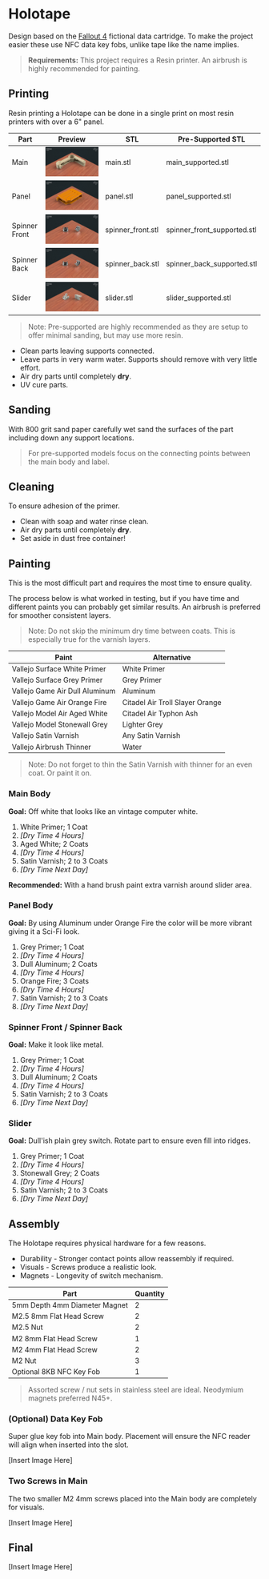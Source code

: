 # Holotape

Design based on the [Fallout 4](https://en.wikipedia.org/wiki/Fallout_4) fictional data cartridge. To make the project easier these use NFC data key fobs, unlike tape like the name implies.

> **Requirements:** This project requires a Resin printer. An airbrush is highly recommended for painting.

## Printing

Resin printing a Holotape can be done in a single print on most resin printers with over a 6" panel.

| Part | Preview | STL | Pre-Supported STL |
| ---- | ------- | --- | ----------------- |
| Main | [<img src="assets/main-thumb.jpg">](assets/main.jpg) | main.stl | main_supported.stl |
| Panel | [<img src="assets/panel-thumb.jpg">](assets/panel.jpg) | panel.stl | panel_supported.stl |
| Spinner Front | [<img src="assets/spinner-front-thumb.jpg">](assets/spinner-front.jpg) | spinner_front.stl | spinner_front_supported.stl |
| Spinner Back | [<img src="assets/spinner-back-thumb.jpg">](assets/spinner-back.jpg) | spinner_back.stl | spinner_back_supported.stl |
| Slider | [<img src="assets/slider-thumb.jpg">](assets/slider.jpg) | slider.stl | slider_supported.stl |

> Note: Pre-supported are highly recommended as they are setup to offer minimal sanding, but may use more resin.

- Clean parts leaving supports connected.
- Leave parts in very warm water. Supports should remove with very little effort.
- Air dry parts until completely **dry**.
- UV cure parts.

## Sanding

With 800 grit sand paper carefully wet sand the surfaces of the part including down any support locations.

> For pre-supported models focus on the connecting points between the main body and label.

## Cleaning

To ensure adhesion of the primer.

- Clean with soap and water rinse clean.
- Air dry parts until completely **dry**.
- Set aside in dust free container!

## Painting

This is the most difficult part and requires the most time to ensure quality.

The process below is what worked in testing, but if you have time and different paints you can probably get similar results. An airbrush is preferred for smoother consistent layers.

> Note: Do not skip the minimum dry time between coats. This is especially true for the varnish layers.

| Paint | Alternative |
| ----- | ----------- |
| Vallejo Surface White Primer | White Primer |
| Vallejo Surface Grey Primer | Grey Primer |
| Vallejo Game Air Dull Aluminum | Aluminum |
| Vallejo Game Air Orange Fire | Citadel Air Troll Slayer Orange |
| Vallejo Model Air Aged White | Citadel Air Typhon Ash |
| Vallejo Model Stonewall Grey | Lighter Grey |
| Vallejo Satin Varnish | Any Satin Varnish |
| Vallejo Airbrush Thinner | Water |

> Note: Do not forget to thin the Satin Varnish with thinner for an even coat. Or paint it on.

### Main Body

**Goal:** Off white that looks like an vintage computer white.

1. White Primer; 1 Coat
2. _[Dry Time 4 Hours]_
3. Aged White; 2 Coats
4. _[Dry Time 4 Hours]_
5. Satin Varnish; 2 to 3 Coats
6. _[Dry Time Next Day]_

**Recommended:** With a hand brush paint extra varnish around slider area.

### Panel Body

**Goal:** By using Aluminum under Orange Fire the color will be more vibrant giving it a Sci-Fi look.

1. Grey Primer; 1 Coat
2. _[Dry Time 4 Hours]_
3. Dull Aluminum; 2 Coats
4. _[Dry Time 4 Hours]_
5. Orange Fire; 3 Coats
6. _[Dry Time 4 Hours]_
7. Satin Varnish; 2 to 3 Coats
8. _[Dry Time Next Day]_

### Spinner Front / Spinner Back

**Goal:** Make it look like metal.

1. Grey Primer; 1 Coat
2. _[Dry Time 4 Hours]_
3. Dull Aluminum; 2 Coats
4. _[Dry Time 4 Hours]_
5. Satin Varnish; 2 to 3 Coats
6. _[Dry Time Next Day]_

### Slider

**Goal:** Dull'ish plain grey switch. Rotate part to ensure even fill into ridges.

1. Grey Primer; 1 Coat
2. _[Dry Time 4 Hours]_
3. Stonewall Grey; 2 Coats
4. _[Dry Time 4 Hours]_
5. Satin Varnish; 2 to 3 Coats
6. _[Dry Time Next Day]_

## Assembly

The Holotape requires physical hardware for a few reasons.

- Durability - Stronger contact points allow reassembly if required.
- Visuals - Screws produce a realistic look.
- Magnets - Longevity of switch mechanism.

| Part | Quantity |
| ---- | -------- |
| 5mm Depth 4mm Diameter Magnet | 2 |
| M2.5 8mm Flat Head Screw | 2 |
| M2.5 Nut | 2 |
| M2 8mm Flat Head Screw | 1 |
| M2 4mm Flat Head Screw | 2 |
| M2 Nut | 3 |
| Optional 8KB NFC Key Fob | 1 |

> Assorted screw / nut sets in stainless steel are ideal. Neodymium magnets preferred N45+.

### (Optional) Data Key Fob

Super glue key fob into Main body. Placement will ensure the NFC reader will align when inserted into the slot.

[Insert Image Here]

### Two Screws in Main

The two smaller M2 4mm screws placed into the Main body are completely for visuals.

[Insert Image Here]

## Final

[Insert Image Here]